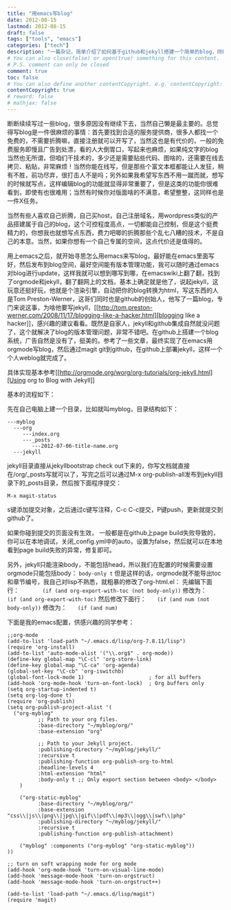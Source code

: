 ```yaml
---
title: "用emacs写blog"
date: 2012-08-15
lastmod: 2012-08-15
draft: false
tags: ["tools", "emacs"]
categories: ["tech"]
description: "一篇杂记，简单介绍了如何基于github和jekyll搭建一个简单的blog，同时通过emacs和org来写blog，我个人认为这个认为这事情还是比较复杂，适合用emacs做编辑器的人和所有爱折腾的人民。"
# You can also close(false) or open(true) something for this content.
# P.S. comment can only be closed
comment: true
toc: false
# You can also define another contentCopyright. e.g. contentCopyright: "This is another copyright."
contentCopyright: true
# reward: false
# mathjax: false
---
```


断断续续写过一些blog，很多原因没有继续下去，当然自己懒是最主要的。总觉得写blog是一件很麻烦的事情：首先要找到合适的服务提供商，很多人都找一个免费的，不需要折腾嘛，直接注册就可以开写了，当然这也是有代价的，一般的免费服务即慢且广告到处漂，看的人大倒胃口，写起来也麻烦，如果纯文字的blog当然也无所谓，但咱们干技术的，多少还是需要贴些代码、图啥的，还需要在线去拷贝、粘贴，非常麻烦！当然你能在线写，但是那些个富文本框都能让人发狂，稍有不胜，前功尽弃，很打击人不是吗；另外如果我希望写东西不用一蹴而就，想写的时候就写点，这样编辑blog的功能就显得非常重要了，但是这类的功能你很难看到，即使有也很难用；当然有时候你对版面啥的不满意，希望整整，这同样也是一件X任务。

当然有些人喜欢自己折腾，自己买host，自己注册域名，用wordpress类似的产品搭建属于自己的blog，这个可控程度高点，一切都能自己控制，但是这个挺费精力的，你想我也就想写点东西，费力吧唧的折腾那些个乱七八糟的技术，不是自己的本意。当然，如果你想有一个自己专属的空间，这点代价还是值得的。

用上emacs之后，就开始寻思怎么用emacs来写blog，最好能在emacs里面写好，然后发布到blog空间，最好空间能有版本管理功能，我可以随时通过emacs对blog进行update，这样我就可以想到哪写到哪，在emacswiki上翻了翻，找到了orgmode和jekyll，翻了翻网上的文档，基本上确定就是他了，说起jekyll，这玩意还挺好玩，他就是个渲染引擎，自动把你的blog转换为html，写这东西的人是Tom Preston-Werner，这哥们同时也是github的创始人，他写了一篇blog，专门来说这事，为啥他要写jekyll，[[http://tom.preston-werner.com/2008/11/17/blogging-like-a-hacker.html][blogging like a hacker]]，感兴趣的建议看看。既然是自家人，jekyll和github集成自然就没问题了，这个就解决了blog的版本管理问题，非常不错吧。在github上搭建一个blog系统，广告自然是没有了，挺美的。参考了一些文章，最终实现了在emacs用orgmode写blog，然后通过magit git到github，在github上部署jekyll，这样一个个人weblog就完成了。

具体实现基本参考[[http://orgmode.org/worg/org-tutorials/org-jekyll.html][Using org to Blog with Jekyll]]

基本的流程如下：

先在自己电脑上建一个目录，比如就叫myblog，目录结构如下：

``` shell
---myblog
  ---org
     ---index.org
     ---_posts
        ---2012-07-06-title-name.org
  ---jekyll
```

jekyll目录直接从jekyllbootstrap check out下来的，你写文档就直接在/org/_posts写就可以了，写完之后可以通过M-x org-publish-all发布到jekyll目录下的_posts目录，然后按下面程序提交：

`M-x magit-status`

s键添加提交对象，之后通过c键写注释，C-c C-c提交，P键push，更新就提交到github了。

如果你碰到提交的页面没有生效， 一般都是在github上page build失败导致的，你可以在本地调试，关闭_config.yml中的auto，设置为false，然后就可以在本地看到page build失败的异常，修复即可。

另外，jekyll只能渲染body，不能包括head，所以我们在配置的时候需要设置orgmode只能包括body：
`body-only t`
但是这样的话，orgmode就不能导出toc和章节编号，我自己对lisp不熟悉，就粗暴的修改了org-html.el：
先编辑下面行：
`       (if (and org-export-with-toc (not body-only))`
修改为：
`      (if (and org-export-with-toc)`
然后修改下面行：
` 	(if (and num (not body-only))`
修改为：
`	(if (and num)`

下面是我的emacs配置，供感兴趣的同学参考：

``` emacs-lisp
;;org-mode
(add-to-list 'load-path "~/.emacs.d/lisp/org-7.8.11/lisp")
(require 'org-install)
(add-to-list 'auto-mode-alist '("\\.org$" . org-mode))
(define-key global-map "\C-cl" 'org-store-link)
(define-key global-map "\C-ca" 'org-agenda)
(global-set-key "\C-cb" 'org-iswitchb)
(global-font-lock-mode 1)                     ; for all buffers
(add-hook 'org-mode-hook 'turn-on-font-lock)  ; Org buffers only
(setq org-startup-indented t)
(setq org-log-done t)
(require 'org-publish)
(setq org-publish-project-alist '(
  ("org-myblog"
          ;; Path to your org files.
          :base-directory "~/myblog/org/"
          :base-extension "org"

          ;; Path to your Jekyll project.
          :publishing-directory "~/myblog/jekyll/"
          :recursive t
          :publishing-function org-publish-org-to-html
          :headline-levels 4
          :html-extension "html"
          :body-only t ;; Only export section between <body> </body>
    )

    ("org-static-myblog"
          :base-directory "~/myblog/org/"
          :base-extension "css\\|js\\|png\\|jpg\\|gif\\|pdf\\|mp3\\|ogg\\|swf\\|php"
          :publishing-directory "~/myblog/jekyll/"
          :recursive t
          :publishing-function org-publish-attachment)

    ("myblog" :components ("org-myblog" "org-static-myblog"))
))

;; turn on soft wrapping mode for org mode
(add-hook 'org-mode-hook 'turn-on-visual-line-mode)
(add-hook 'message-mode-hook 'turn-on-orgstruct)
(add-hook 'message-mode-hook 'turn-on-orgstruct++)

(add-to-list 'load-path "~/.emacs.d/lisp/magit")
(require 'magit)
```
